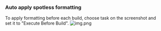 ### Auto apply spotless formatting
To apply formatting before each build, choose task on the screenshot and set it to "Execute Before Build".
![img.png](pics/img.png)